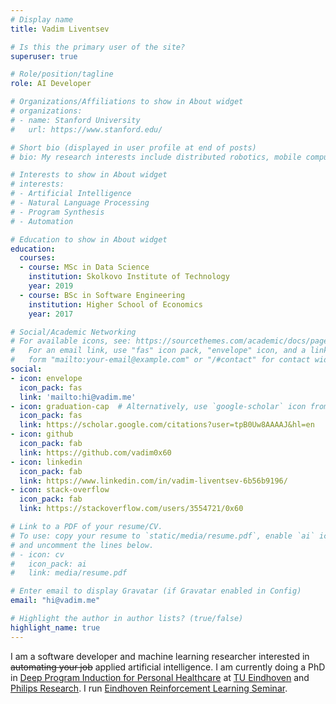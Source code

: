 ```yaml
---
# Display name
title: Vadim Liventsev

# Is this the primary user of the site?
superuser: true

# Role/position/tagline
role: AI Developer

# Organizations/Affiliations to show in About widget
# organizations:
# - name: Stanford University
#   url: https://www.stanford.edu/

# Short bio (displayed in user profile at end of posts)
# bio: My research interests include distributed robotics, mobile computing and programmable matter.

# Interests to show in About widget
# interests:
# - Artificial Intelligence
# - Natural Language Processing
# - Program Synthesis
# - Automation

# Education to show in About widget
education:
  courses:
  - course: MSc in Data Science
    institution: Skolkovo Institute of Technology
    year: 2019
  - course: BSc in Software Engineering
    institution: Higher School of Economics
    year: 2017

# Social/Academic Networking
# For available icons, see: https://sourcethemes.com/academic/docs/page-builder/#icons
#   For an email link, use "fas" icon pack, "envelope" icon, and a link in the
#   form "mailto:your-email@example.com" or "/#contact" for contact widget.
social:
- icon: envelope
  icon_pack: fas
  link: 'mailto:hi@vadim.me'
- icon: graduation-cap  # Alternatively, use `google-scholar` icon from `ai` icon pack
  icon_pack: fas
  link: https://scholar.google.com/citations?user=tpB0Uw8AAAAJ&hl=en
- icon: github
  icon_pack: fab
  link: https://github.com/vadim0x60
- icon: linkedin
  icon_pack: fab
  link: https://www.linkedin.com/in/vadim-liventsev-6b56b9196/
- icon: stack-overflow
  icon_pack: fab
  link: https://stackoverflow.com/users/3554721/0x60

# Link to a PDF of your resume/CV.
# To use: copy your resume to `static/media/resume.pdf`, enable `ai` icons in `params.toml`, 
# and uncomment the lines below.
# - icon: cv
#   icon_pack: ai
#   link: media/resume.pdf

# Enter email to display Gravatar (if Gravatar enabled in Config)
email: "hi@vadim.me"

# Highlight the author in author lists? (true/false)
highlight_name: true
---
```


I am a software developer and machine learning researcher interested in ~~automating your job~~ applied artificial intelligence. I am currently doing a PhD in [Deep Program Induction for Personal Healthcare](https://www.philhumans.eu/esrs/esr-3/) at [TU Eindhoven](https://tue.nl) and [Philips Research](https://www.philips.com/a-w/research/locations/eindhoven.html). I run [Eindhoven Reinforcement Learning Seminar](http://einreise.tilda.ws/).
